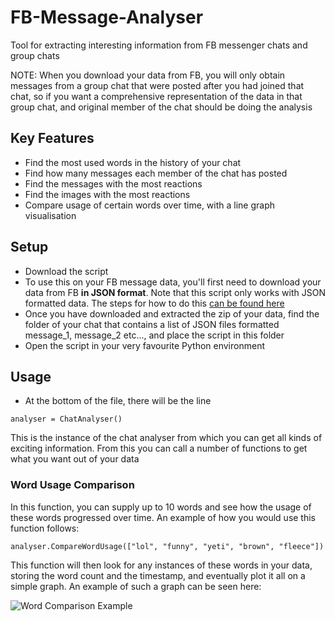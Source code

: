 # FB-Message-Analyser
Tool for extracting interesting information from FB messenger chats and group chats

NOTE: When you download your data from FB, you will only obtain messages from a group chat that were posted after you had joined that chat, so if you want a comprehensive representation of the data in that group chat, and original member of the chat should be doing the analysis

## Key Features
* Find the most used words in the history of your chat
* Find how many messages each member of the chat has posted
* Find the messages with the most reactions
* Find the images with the most reactions
* Compare usage of certain words over time, with a line graph visualisation

## Setup
* Download the script
* To use this on your FB message data, you'll first need to download your data from FB **in JSON format**. Note that this script only works with JSON formatted data. The steps for how to do this [can be found here](https://www.facebook.com/help/212802592074644)
* Once you have downloaded and extracted the zip of your data, find the folder of your chat that contains a list of JSON files formatted message_1, message_2 etc..., and place the script in this folder
* Open the script in your very favourite Python environment

## Usage
* At the bottom of the file, there will be the line
```
analyser = ChatAnalyser()
```
This is the instance of the chat analyser from which you can get all kinds of exciting information. From this you can call a number of functions to get what you want out of your data

### Word Usage Comparison
In this function, you can supply up to 10 words and see how the usage of these words progressed over time. An example of how you would use this function follows:
```
analyser.CompareWordUsage(["lol", "funny", "yeti", "brown", "fleece"])
```
This function will then look for any instances of these words in your data, storing the word count and the timestamp, and eventually plot it all on a simple graph. An example of such a graph can be seen here:

![Word Comparison Example](https://i.imgur.com/Ku2FRZX.png)

